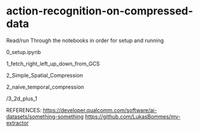 # action-recognition-on-compressed-data

Read/run Through the notebooks in order for setup and running


0_setup.ipynb

1_fetch_right_left_up_down_from_GCS

2_Simple_Spatial_Compression

2_naive_temporal_compression

/3_2d_plus_1
    


REFERENCES:
https://developer.qualcomm.com/software/ai-datasets/something-something
https://github.com/LukasBommes/mv-extractor
